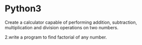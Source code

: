 # Python3
Create a calculator capable of performing addition, subtraction, multiplication and division operations on two numbers.

2.write a program to find factorial of any number.
